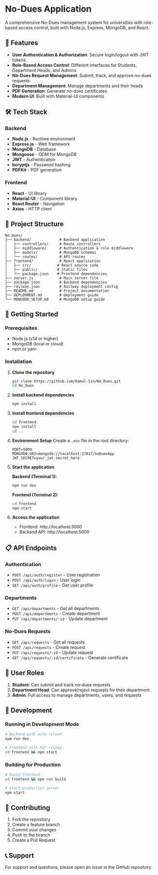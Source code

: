 # No-Dues Application

A comprehensive No-Dues management system for universities with role-based access control, built with Node.js, Express, MongoDB, and React.

## 🚀 Features

- **User Authentication & Authorization**: Secure login/logout with JWT tokens
- **Role-Based Access Control**: Different interfaces for Students, Department Heads, and Admins
- **No-Dues Request Management**: Submit, track, and approve no-dues requests
- **Department Management**: Manage departments and their heads
- **PDF Generation**: Generate no-dues certificates
- **Modern UI**: Built with Material-UI components

## 🛠️ Tech Stack

### Backend

- **Node.js** - Runtime environment
- **Express.js** - Web framework
- **MongoDB** - Database
- **Mongoose** - ODM for MongoDB
- **JWT** - Authentication
- **bcryptjs** - Password hashing
- **PDFKit** - PDF generation

### Frontend

- **React** - UI library
- **Material-UI** - Component library
- **React Router** - Navigation
- **Axios** - HTTP client

## 📁 Project Structure

```
No Dues/
├── backend/             # Backend application
│   ├── controllers/     # Route controllers
│   ├── middleware/      # Authentication & role middleware
│   ├── models/          # MongoDB schemas
│   └── routes/          # API routes
├── frontend/            # React application
│   ├── src/            # React source code
│   ├── public/         # Static files
│   └── package.json    # Frontend dependencies
├── server.js            # Main server file
├── package.json         # Backend dependencies
├── railway.json         # Railway deployment config
├── README.md            # Project documentation
├── DEPLOYMENT.md        # Deployment guide
└── MONGODB_SETUP.md     # MongoDB setup guide
```

## 🚀 Getting Started

### Prerequisites

- Node.js (v14 or higher)
- MongoDB (local or cloud)
- npm or yarn

### Installation

1. **Clone the repository**

   ```bash
   git clone https://github.com/Kamal-Sin/No_Dues.git
   cd No_Dues
   ```

2. **Install backend dependencies**

   ```bash
   npm install
   ```

3. **Install frontend dependencies**

   ```bash
   cd frontend
   npm install
   cd ..
   ```

4. **Environment Setup**
   Create a `.env` file in the root directory:

   ```env
   PORT=5000
   MONGODB_URI=mongodb://localhost:27017/noDuesApp
   JWT_SECRET=your_jwt_secret_here
   ```

5. **Start the application**

   **Backend (Terminal 1):**

   ```bash
   npm run dev
   ```

   **Frontend (Terminal 2):**

   ```bash
   cd frontend
   npm start
   ```

6. **Access the application**
   - Frontend: http://localhost:3000
   - Backend API: http://localhost:5000

## 📋 API Endpoints

### Authentication

- `POST /api/auth/register` - User registration
- `POST /api/auth/login` - User login
- `GET /api/auth/profile` - Get user profile

### Departments

- `GET /api/departments` - Get all departments
- `POST /api/departments` - Create department
- `PUT /api/departments/:id` - Update department

### No-Dues Requests

- `GET /api/requests` - Get all requests
- `POST /api/requests` - Create request
- `PUT /api/requests/:id` - Update request
- `GET /api/requests/:id/certificate` - Generate certificate

## 👥 User Roles

1. **Student**: Can submit and track no-dues requests
2. **Department Head**: Can approve/reject requests for their department
3. **Admin**: Full access to manage departments, users, and requests

## 🔧 Development

### Running in Development Mode

```bash
# Backend with auto-reload
npm run dev

# Frontend with hot reload
cd frontend && npm start
```

### Building for Production

```bash
# Build frontend
cd frontend && npm run build

# Start production server
npm start
```

## 🤝 Contributing

1. Fork the repository
2. Create a feature branch
3. Commit your changes
4. Push to the branch
5. Create a Pull Request

## 📞 Support

For support and questions, please open an issue in the GitHub repository.
